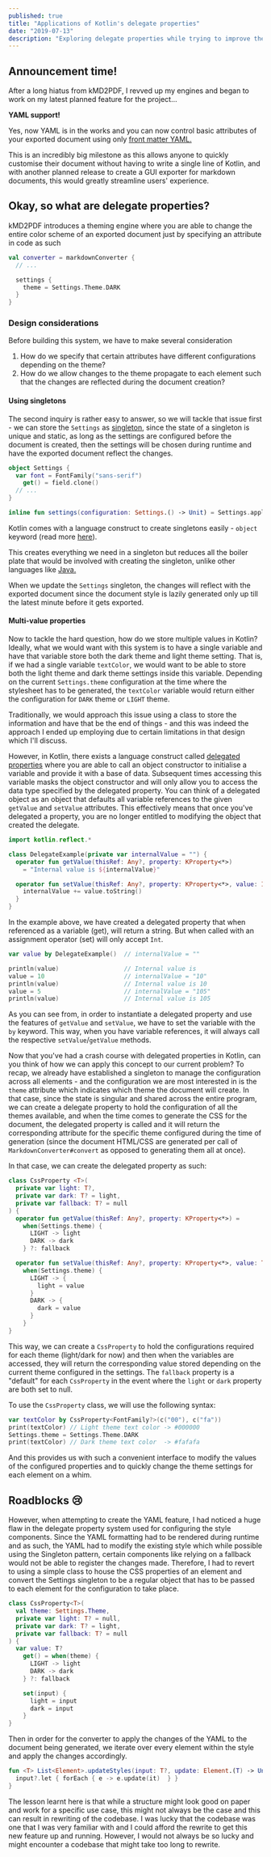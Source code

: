 ```yaml
---
published: true
title: "Applications of Kotlin's delegate properties"
date: "2019-07-13"
description: "Exploring delegate properties while trying to improve the usability of kMD2PDF - a simple markdown to PDF converter"
---
```


## Announcement time!
After a long hiatus from kMD2PDF, I revved up my engines and began to work on my latest planned feature for the 
project...

**YAML support!**

Yes, now YAML is in the works and you can now control basic attributes of your exported document using only 
[front matter YAML.](https://jekyllrb.com/docs/front-matter/)

This is an incredibly big milestone as this allows anyone to quickly customise their document without having to write a
single line of Kotlin, and with another planned release to create a GUI exporter for markdown documents, this would 
greatly streamline users' experience.

## Okay, so what are delegate properties?
kMD2PDF introduces a theming engine where you are able to change the entire color scheme of an exported document just by
specifying an attribute in code as such

```kotlin
val converter = markdownConverter {
  // ...

  settings {
    theme = Settings.Theme.DARK
  }  
}
```

### Design considerations
Before building this system, we have to make several consideration

1. How do we specify that certain attributes have different configurations depending on the theme?
2. How do we allow changes to the theme propagate to each element such that the changes are reflected during the 
   document creation?

#### Using singletons
The second inquiry is rather easy to answer, so we will tackle that issue first - we can store the `Settings` as 
[singleton](https://en.wikipedia.org/wiki/Singleton_pattern), since the state of a singleton is unique and static, as 
long as the settings are configured before the document is created, then the settings will be chosen during runtime and 
have the exported document reflect the changes.

```kotlin
object Settings {
  var font = FontFamily("sans-serif")
    get() = field.clone()
  // ...
}

inline fun settings(configuration: Settings.() -> Unit) = Settings.apply(configuration)
```

Kotlin comes with a language construct to create singletons easily - `object` keyword (read more 
[here](https://kotlinlang.org/docs/reference/object-declarations.html#object-declarations)).

This creates everything we need in a singleton but reduces all the boiler plate that would be involved with creating 
the singleton, unlike other languages like [Java.](https://www.geeksforgeeks.org/singleton-class-java/)

When we update the `Settings` singleton, the changes will reflect with the exported document since the document style is
lazily generated only up till the latest minute before it gets exported.

#### Multi-value properties
Now to tackle the hard question, how do we store multiple values in Kotlin? Ideally, what we would want with this system
is to have a single variable and have that variable store both the dark theme and light theme setting. That is, if we 
had a single variable `textColor`, we would want to be able to store both the light theme and dark theme settings inside 
this variable. Depending on the current `Settings.theme` configuration at the time where the stylesheet has to be 
generated, the `textColor` variable would return either the configuration for `DARK` theme or `LIGHT` theme.

Traditionally, we would approach this issue using a class to store the information and have that be the end of things - 
and this was indeed the approach I ended up employing due to certain limitations in that design which I'll discuss.

However, in Kotlin, there exists a language construct called 
[delegated properties](https://kotlinlang.org/docs/reference/delegated-properties.html) where you are able to call an 
object constructor to initialise a variable and provide it with a base of data. Subsequent times accessing this variable
masks the object constructor and will only allow you to access the data type specified by the delegated property. You 
can think of a delegated object as an object that defaults all variable references to the given `getValue` and 
`setValue` attributes. This effectively means that once you've delegated a property, you are no longer entitled to 
modifying the object that created the delegate.

```kotlin
import kotlin.reflect.*

class DelegateExample(private var internalValue = "") {
  operator fun getValue(thisRef: Any?, property: KProperty<*>) 
    = "Internal value is ${internalValue}"

  operator fun setValue(thisRef: Any?, property: KProperty<*>, value: Int) {
    internalValue += value.toString()
  }
}
```

In the example above, we have created a delegated property that when referenced as a variable (get), will return a 
string. But when called with an assignment operator (set) will only accept `Int`.

```kotlin
var value by DelegateExample()  // internalValue = ""

println(value)                  // Internal value is 
value = 10                      // internalValue = "10"
println(value)                  // Internal value is 10
value = 5                       // internalValue = "105"
println(value)                  // Internal value is 105
```

As you can see from, in order to instantiate a delegated property and use the features of `getValue` and `setValue`, we
have to set the variable with the `by` keyword. This way, when you have variable references, it will always call the 
respective `setValue`/`getValue` methods.

Now that you've had a crash course with delegated properties in Kotlin, can you think of how we can apply this concept 
to our current problem? To recap, we already have established a singleton to manage the configuration across all 
elements - and the configuration we are most interested in is the `theme` attribute which indicates which theme the 
document will create. In that case, since the state is singular and shared across the entire program, we can create a 
delegate property to hold the configuration of all the themes available, and when the time comes to generate the CSS for
the document, the delegated property is called and it will return the corresponding attribute for the specific theme 
configured during the time of generation (since the document HTML/CSS are generated per call of 
`MarkdownConverter#convert` as opposed to generating them all at once).

In that case, we can create the delegated property as such:

```kotlin
class CssProperty <T>(
  private var light: T?,
  private var dark: T? = light,
  private var fallback: T? = null
) {
  operator fun getValue(thisRef: Any?, property: KProperty<*>) =
    when(Settings.theme) {
      LIGHT -> light
      DARK -> dark
    } ?: fallback

  operator fun setValue(thisRef: Any?, property: KProperty<*>, value: T?) =
    when(Settings.theme) {
      LIGHT -> {
        light = value
      }
      DARK -> {
        dark = value
      }
    }
}
```

This way, we can create a `CssProperty` to hold the configurations required for each theme (light/dark for now) and then
when the variables are accessed, they will return the corresponding value stored depending on the current theme 
configured in the settings. The `fallback` property is a "default" for each `CssProperty` in the event where the `light`
or `dark` property are both set to null.

To use the `CssProperty` class, we will use the following syntax:

```kotlin
var textColor by CssProperty<FontFamily?>(c("00"), c("fa"))
print(textColor) // Light theme text color -> #000000
Settings.theme = Settings.Theme.DARK
print(textColor) // Dark theme text color  -> #fafafa
```

And this provides us with such a convenient interface to modify the values of the configured properties and to quickly
change the theme settings for each element on a whim.

## Roadblocks 😢
However, when attempting to create the YAML feature, I had noticed a huge flaw in the delegate property system used for
configuring the style components. Since the YAML formatting had to be rendered during runtime and as such, the YAML had
to modify the existing style which while possible using the Singleton pattern, certain components like relying on a 
fallback would not be able to register the changes made. Therefore, I had to revert to using a simple class to house the
CSS properties of an element and convert the Settings singleton to be a regular object that has to be passed to each 
element for the configuration to take place.

```kotlin
class CssProperty<T>(
  val theme: Settings.Theme,
  private var light: T? = null,
  private var dark: T? = light, 
  private var fallback: T? = null
) { 
  var value: T?
    get() = when(theme) {
      LIGHT -> light
      DARK -> dark
    } ?: fallback

    set(input) {
      light = input
      dark = input
    }
}
```

Then in order for the converter to apply the changes of the YAML to the document being generated, we iterate over every
element within the style and apply the changes accordingly. 

```kotlin
fun <T> List<Element>.updateStyles(input: T?, update: Element.(T) -> Unit) {
  input?.let { forEach { e -> e.update(it)  } }
}
```

The lesson learnt here is that while a structure might look good on paper and work for a specific use case, this might 
not always be the case and this can result in rewriting of the codebase. I was lucky that the codebase was one that I 
was very familiar with and I could afford the rewrite to get this new feature up and running. However, I would not 
always be so lucky and might encounter a codebase that might take too long to rewrite.
